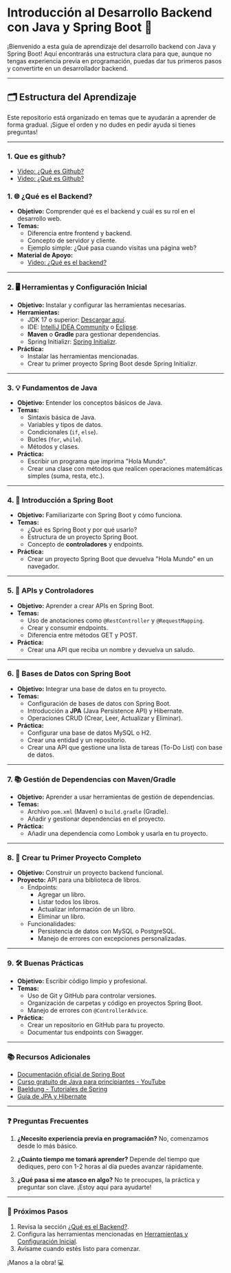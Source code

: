 # Introducción al Desarrollo Backend con Java y Spring Boot 🚀

¡Bienvenido a esta guía de aprendizaje del desarrollo backend con Java y Spring Boot! Aquí encontrarás una estructura clara para que, aunque no tengas experiencia previa en programación, puedas dar tus primeros pasos y convertirte en un desarrollador backend.

---

## 🗂 Estructura del Aprendizaje

Este repositorio está organizado en temas que te ayudarán a aprender de forma gradual. ¡Sigue el orden y no dudes en pedir ayuda si tienes preguntas!

---

### 1. Que es github?
  - [Video: ¿Qué es Github?](https://www.youtube.com/watch?v=IFcWZgJzBt0&ab_channel=ComputerHoy.com)
  - [Video: ¿Qué es Github?](https://www.youtube.com/watch?v=DinilgacaWs&ab_channel=Platzi)


### 1. 🌐 ¿Qué es el Backend?
- **Objetivo:** Comprender qué es el backend y cuál es su rol en el desarrollo web.
- **Temas:**
  - Diferencia entre frontend y backend.
  - Concepto de servidor y cliente.
  - Ejemplo simple: ¿Qué pasa cuando visitas una página web?
- **Material de Apoyo:**
  - [Video: ¿Qué es el backend?](https://www.youtube.com/watch?v=Wn_Kb3MR_cU)
  
---

### 2. 🖥 Herramientas y Configuración Inicial
- **Objetivo:** Instalar y configurar las herramientas necesarias.
- **Herramientas:**
  - JDK 17 o superior: [Descargar aquí](https://www.oracle.com/java/technologies/javase-downloads.html).
  - IDE: [IntelliJ IDEA Community](https://www.jetbrains.com/idea/) o [Eclipse](https://www.eclipse.org/downloads/).
  - **Maven** o **Gradle** para gestionar dependencias.
  - Spring Initializr: [Spring Initializr](https://start.spring.io/).
- **Práctica:**
  - Instalar las herramientas mencionadas.
  - Crear tu primer proyecto Spring Boot desde Spring Initializr.

---

### 3. 💡 Fundamentos de Java
- **Objetivo:** Entender los conceptos básicos de Java.
- **Temas:**
  - Sintaxis básica de Java.
  - Variables y tipos de datos.
  - Condicionales (`if`, `else`).
  - Bucles (`for`, `while`).
  - Métodos y clases.
- **Práctica:**
  - Escribir un programa que imprima "Hola Mundo".
  - Crear una clase con métodos que realicen operaciones matemáticas simples (suma, resta, etc.).

---

### 4. 🔧 Introducción a Spring Boot
- **Objetivo:** Familiarizarte con Spring Boot y cómo funciona.
- **Temas:**
  - ¿Qué es Spring Boot y por qué usarlo?
  - Estructura de un proyecto Spring Boot.
  - Concepto de **controladores** y endpoints.
- **Práctica:**
  - Crear un proyecto Spring Boot que devuelva "Hola Mundo" en un navegador.

---

### 5. 🔗 APIs y Controladores
- **Objetivo:** Aprender a crear APIs en Spring Boot.
- **Temas:**
  - Uso de anotaciones como `@RestController` y `@RequestMapping`.
  - Crear y consumir endpoints.
  - Diferencia entre métodos GET y POST.
- **Práctica:**
  - Crear una API que reciba un nombre y devuelva un saludo.

---

### 6. 💾 Bases de Datos con Spring Boot
- **Objetivo:** Integrar una base de datos en tu proyecto.
- **Temas:**
  - Configuración de bases de datos con Spring Boot.
  - Introducción a **JPA** (Java Persistence API) y Hibernate.
  - Operaciones CRUD (Crear, Leer, Actualizar y Eliminar).
- **Práctica:**
  - Configurar una base de datos MySQL o H2.
  - Crear una entidad y un repositorio.
  - Crear una API que gestione una lista de tareas (To-Do List) con base de datos.

---

### 7. 📚 Gestión de Dependencias con Maven/Gradle
- **Objetivo:** Aprender a usar herramientas de gestión de dependencias.
- **Temas:**
  - Archivo `pom.xml` (Maven) o `build.gradle` (Gradle).
  - Añadir y gestionar dependencias en el proyecto.
- **Práctica:**
  - Añadir una dependencia como Lombok y usarla en tu proyecto.

---

### 8. 🚀 Crear tu Primer Proyecto Completo
- **Objetivo:** Construir un proyecto backend funcional.
- **Proyecto:** API para una biblioteca de libros.
  - Endpoints:
    - Agregar un libro.
    - Listar todos los libros.
    - Actualizar información de un libro.
    - Eliminar un libro.
  - Funcionalidades:
    - Persistencia de datos con MySQL o PostgreSQL.
    - Manejo de errores con excepciones personalizadas.

---

### 9. 🛠 Buenas Prácticas
- **Objetivo:** Escribir código limpio y profesional.
- **Temas:**
  - Uso de Git y GitHub para controlar versiones.
  - Organización de carpetas y código en proyectos Spring Boot.
  - Manejo de errores con `@ControllerAdvice`.
- **Práctica:**
  - Crear un repositorio en GitHub para tu proyecto.
  - Documentar tus endpoints con Swagger.

---

### 📚 Recursos Adicionales
- [Documentación oficial de Spring Boot](https://spring.io/projects/spring-boot)
- [Curso gratuito de Java para principiantes - YouTube](https://www.youtube.com/watch?v=6OJjEAr2G7g)
- [Baeldung - Tutoriales de Spring](https://www.baeldung.com/)
- [Guía de JPA y Hibernate](https://hibernate.org/orm/documentation/)

---

### ❓ Preguntas Frecuentes
1. **¿Necesito experiencia previa en programación?**
   No, comenzamos desde lo más básico.

2. **¿Cuánto tiempo me tomará aprender?**
   Depende del tiempo que dediques, pero con 1-2 horas al día puedes avanzar rápidamente.

3. **¿Qué pasa si me atasco en algo?**
   No te preocupes, la práctica y preguntar son clave. ¡Estoy aquí para ayudarte!

---

### 🚩 Próximos Pasos
1. Revisa la sección [¿Qué es el Backend?](#1--qué-es-el-backend).
2. Configura las herramientas mencionadas en [Herramientas y Configuración Inicial](#2--herramientas-y-configuración-inicial).
3. Avísame cuando estés listo para comenzar.

¡Manos a la obra! 💻
